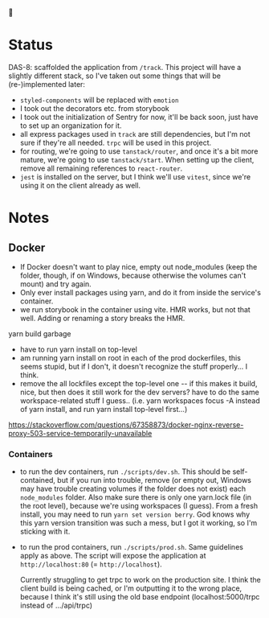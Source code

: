 🫠

# Status

DAS-8: scaffolded the application from `/track`. This project will have a
slightly different stack, so I've taken out some things that will be
(re-)implemented later:

- `styled-components` will be replaced with `emotion`
- I took out the decorators etc. from storybook
- I took out the initialization of Sentry for now, it'll be back soon, just have
  to set up an organization for it.
- all express packages used in `track` are still dependencies, but I'm not sure
  if they're all needed. `trpc` will be used in this project.
- for routing, we're going to use `tanstack/router`, and once it's a bit more
  mature, we're going to use `tanstack/start`. When setting up the client,
  remove all remaining references to `react-router`.
- `jest` is installed on the server, but I think we'll use `vitest`, since we're
  using it on the client already as well.

# Notes

## Docker

- If Docker doesn't want to play nice, empty out node_modules (keep the folder,
  though, if on Windows, because otherwise the volumes can't mount) and try again.
- Only ever install packages using yarn, and do it from inside the service's
  container.
- we run storybook in the container using vite. HMR works, but not that well.
  Adding or renaming a story breaks the HMR.

yarn build garbage

- have to run yarn install on top-level
- am running yarn install on root in each of the prod dockerfiles, this seems
  stupid, but if I don't, it doesn't recognize the stuff properly... I think.
- remove the all lockfiles except the top-level one -- if this makes it build,
  nice, but then does it still work for the dev servers? have to do the same
  workspace-related stuff I guess.. (i.e. yarn workspaces focus -A instead of
  yarn install, and run yarn install top-level first...)

https://stackoverflow.com/questions/67358873/docker-nginx-reverse-proxy-503-service-temporarily-unavailable

### Containers
- to run the dev containers, run `./scripts/dev.sh`. This should be
  self-contained, but if you run into trouble, remove (or empty out, Windows may
  have trouble creating volumes if the folder does not exist) each
  `node_modules` folder. Also make sure there is only one yarn.lock file (in the
  root level), because we're using workspaces (I guess). From a fresh install,
  you may need to run `yarn set version berry`. God knows why this yarn version
  transition was such a mess, but I got it working, so I'm sticking with it.
- to run the prod containers, run `./scripts/prod.sh`. Same guidelines apply as
  above. The script will expose the application at `http://localhost:80` (=
  `http://localhost`).

  Currently struggling to get trpc to work on the production site. I think the
  client build is being cached, or I'm outputting it to the wrong place, because
  I think it's still using the old base endpoint (localhost:5000/trpc instead of
  .../api/trpc)
